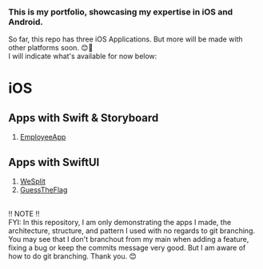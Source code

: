 ### This is my portfolio, showcasing my expertise in iOS and Android.

So far, this repo has three iOS Applications. But more will be made with other platforms soon. 😊🤞<br>
I will indicate what's available for now below:

# iOS
## Apps with Swift & Storyboard
1. [EmployeeApp](https://github.com/chandevbringino/Portfolio/tree/main/iOS/Swift/EmployeeApp)

## Apps with SwiftUI
1. [WeSplit](https://github.com/chandevbringino/Portfolio/tree/main/iOS/SwiftUI/WeSplit)
2. [GuessTheFlag](https://github.com/chandevbringino/Portfolio/tree/main/iOS/SwiftUI/GuessTheFlag)


<br>
‼️ NOTE ‼️<br>
FYI: In this repository, I am only demonstrating the apps I made, the architecture, structure, and pattern I used with no regards to git branching. You may see that I don't branchout from my main when adding a feature, fixing a bug or keep the commits message very good. But I am aware of how to do git branching. Thank you. 😊
